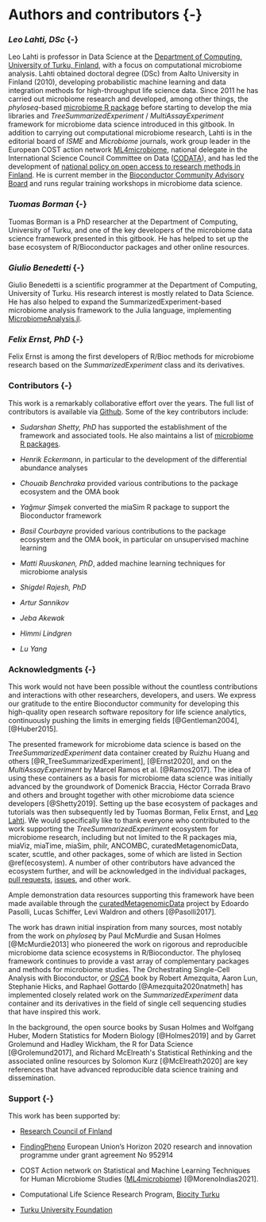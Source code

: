 # Authors and contributors {-}

<script>
document.addEventListener("click", function (event) {
    if (event.target.classList.contains("rebook-collapse")) {
        event.target.classList.toggle("active");
        var content = event.target.nextElementSibling;
        if (content.style.display === "block") {
            content.style.display = "none";
        } else {
            content.style.display = "block";
        }
    }
})
</script>

<style>
.rebook-collapse {
  background-color: #eee;
  color: #444;
  cursor: pointer;
  padding: 18px;
  width: 100%;
  border: none;
  text-align: left;
  outline: none;
  font-size: 15px;
}

.rebook-content {
  padding: 0 18px;
  display: none;
  overflow: hidden;
  background-color: #f1f1f1;
}
</style>


### *Leo Lahti, DSc* {-}

Leo Lahti is professor in Data Science at the [Department of Computing, University of Turku, Finland](https://datascience.utu.fi/), with a focus on computational microbiome analysis. Lahti obtained doctoral degree (DSc) from Aalto University in Finland (2010), developing probabilistic machine learning and data integration methods for high-throughput life science data. Since 2011 he has carried out microbiome research and developed, among other things, the _phyloseq_-based [microbiome R package](https://bioconductor.org/packages/release/bioc/html/microbiome.html) before starting to develop the mia libraries and _TreeSummarizedExperiment_ / _MultiAssayExperiment_ framework for microbiome data science introduced in this gitbook. In addition to carrying out computational microbiome research, Lahti is in the editorial board of _ISME_ and _Microbiome_ journals, work group leader in the European COST action network [ML4microbiome](https://ml4microbiome.eu/), national delegate in the International Science Council Committee on Data ([CODATA](https://codata.org/)), and has led the development of [national policy on open access to research methods in Finland](https://avointiede.fi/en/policies-materials/policies-open-science-and-research-finland/policy-open-research-data-and-methods). He is current member in the [Bioconductor Community Advisory Board](https://bioconductor.org/about/community-advisory-board/) and runs regular training workshops in microbiome data science.


### *Tuomas Borman* {-}

Tuomas Borman is a PhD researcher at the Department of Computing, University of Turku, and one of the key developers of the microbiome data science framework presented in this gitbook. He has helped to set up the base ecosystem of R/Bioconductor packages and other online resources.


### *Giulio Benedetti* {-}

Giulio Benedetti is a scientific programmer at the Department of Computing, University of Turku. His research interest is mostly related to Data Science. He has also helped to expand the SummarizedExperiment-based microbiome analysis framework to the Julia language, implementing [MicrobiomeAnalysis.jl](https://github.com/JuliaTurkuDataScience/MicrobiomeAnalysis.jl).


### *Felix Ernst, PhD* {-}

Felix Ernst is among the first developers of R/Bioc methods for microbiome research based on the _SummarizedExperiment_ class and its derivatives.



### Contributors {-}

This work is a remarkably collaborative effort over the years. The
full list of contributors is available via
[Github](https://github.com/microbiome/OMA/graphs/contributors). Some
of the key contributors include:

- *Sudarshan Shetty, PhD* has supported the establishment of the
   framework and associated tools. He also maintains a list of
   [microbiome R
   packages](https://microsud.github.io/Tools-Microbiome-Analysis/).

- *Henrik Eckermann*, in particular to the development of
   the differential abundance analyses

- *Chouaib Benchraka* provided various contributions to the package ecosystem and the OMA book

- *Yağmur Şimşek* converted the miaSim R package to support the Bioconductor framework

- *Basil Courbayre* provided various contributions to the package
   ecosystem and the OMA book, in particular on unsupervised machine
   learning

- *Matti Ruuskanen, PhD*, added machine learning techniques for
   microbiome analysis

- *Shigdel Rajesh, PhD* 

- *Artur Sannikov* 

- *Jeba Akewak* 

- *Himmi Lindgren*

- *Lu Yang* 



### Acknowledgments {-}

This work would not have been possible without the countless
contributions and interactions with other researchers, developers, and
users. We express our gratitude to the entire Bioconductor community
for developing this high-quality open research software repository for
life science analytics, continuously pushing the limits in emerging
fields [@Gentleman2004], [@Huber2015].

The presented framework for microbiome data science is based on the
_TreeSummarizedExperiment_ data container created by Ruizhu Huang and
others [@R_TreeSummarizedExperiment], [@Ernst2020], and on the
_MultiAssayExperiment_ by Marcel Ramos et al. [@Ramos2017]. The idea
of using these containers as a basis for microbiome data science was
initially advanced by the groundwork of Domenick Braccia, Héctor
Corrada Bravo and others and brought together with other microbiome
data science developers [@Shetty2019]. Setting up the base ecosystem
of packages and tutorials was then subsequently led by Tuomas Borman,
Felix Ernst, and [Leo Lahti](http://www.iki.fi/Leo.Lahti). We would
specifically like to thank everyone who contributed to the work
supporting the _TreeSummarizedExperiment_ ecosystem for microbiome
research, including but not limited to the R packages mia, miaViz,
miaTime, miaSim, philr, ANCOMBC, curatedMetagenomicData, scater,
scuttle, and other packages, some of which are listed in Section
\@ref(ecosystem). A number of other contributors have advanced the
ecosystem further, and will be acknowledged in the individual
packages, [pull
requests](https://github.com/microbiome/OMA/graphs/contributors),
[issues](https://github.com/microbiome/OMA/issues), and other work.

Ample demonstration data resources supporting this framework have been
made available through the
[curatedMetagenomicData](https://waldronlab.io/curatedMetagenomicData/)
project by Edoardo Pasolli, Lucas Schiffer, Levi Waldron and others
[@Pasolli2017].

The work has drawn initial inspiration from many sources, most notably
from the work on _phyloseq_ by Paul McMurdie and Susan Holmes
[@McMurdie2013] who pioneered the work on rigorous and reproducible
microbiome data science ecosystems in R/Bioconductor. The phyloseq
framework continues to provide a vast array of complementary packages
and methods for microbiome studies. The Orchestrating Single-Cell
Analysis with Bioconductor, or
[_OSCA_](https://bioconductor.org/books/release/OSCA/) book by Robert
Amezquita, Aaron Lun, Stephanie Hicks, and Raphael Gottardo
[@Amezquita2020natmeth] has implemented closely related work on the
_SummarizedExperiment_ data container and its derivatives in the field
of single cell sequencing studies that have inspired this work.

In the background, the open source books by Susan Holmes and Wolfgang
Huber, Modern Statistics for Modern Biology [@Holmes2019] and by
Garret Grolemund and Hadley Wickham, the R for Data Science
[@Grolemund2017], and Richard McElreath's Statistical Rethinking and
the associated online resources by Solomon Kurz [@McElreath2020] are
key references that have advanced reproducible data science training
and dissemination.



### Support {-}

This work has been supported by:

* [Research Council of Finland](https://www.aka.fi/)

* [FindingPheno](https://www.findingpheno.eu/) European Union’s Horizon 2020 research and innovation programme under grant agreement No 952914

* COST Action network on Statistical and Machine Learning Techniques for Human Microbiome Studies
  ([ML4microbiome](https://www.ml4microbiome.eu/)) [@MorenoIndias2021].

* Computational Life Science Research Program, [Biocity Turku](https://biocityturku.fi/)

* [Turku University Foundation](https://www.yliopistosaatio.fi/en/)

